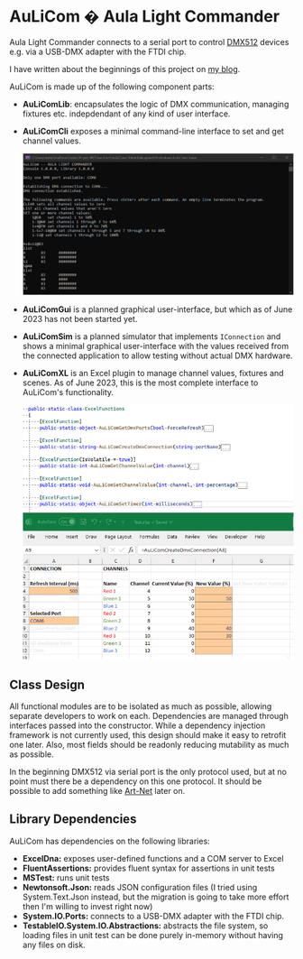 # AuLiCom � Aula Light Commander

Aula Light Commander connects to a serial port to control [DMX512](https://en.wikipedia.org/wiki/DMX512) devices e.g. via a USB-DMX adapter with the FTDI chip.

I have written about the beginnings of this project on [my blog](https://personalnexus.wordpress.com/2023/06/24/rediscovering-the-joy-of-coding/).

AuLiCom is made up of the following component parts:

* **AuLiComLib**: encapsulates the logic of DMX communication, managing fixtures etc. indepdendant of any kind of user interface.

* **AuLiComCli** exposes a minimal command-line interface to set and get channel values.

	![AuLiComCli controlling an LED bar](/doc/CLI/AuLiComCli.png)

* **AuLiComGui** is a planned graphical user-interface, but which as of June 2023 has not been started yet.

* **AuLiComSim** is a planned simulator that implements `IConnection` and shows a minimal graphical user-interface with the values received from the connected application to allow testing without actual DMX hardware.

* **AuLiComXL** is an Excel plugin to manage channel values, fixtures and scenes. As of June 2023, this is the most complete interface to AuLiCom's functionality.

	![AuLiComXL controlling an LED bar](/doc/Excel/AuLiComXL.png)

## Class Design

All functional modules are to be isolated as much as possible, allowing separate developers to work on each. Dependencies are managed through interfaces passed into the constructor. While a dependency injection framework is not currently used, this design should make it easy to retrofit one later. Also, most fields should be readonly reducing mutability as much as possible.

In the beginning DMX512 via serial port is the only protocol used, but at no point must there be a dependency on this one protocol. It should be possible to add something like [Art-Net](https://en.wikipedia.org/wiki/Art-Net) later on.

## Library Dependencies

AuLiCom has dependencies on the following libraries:

* **ExcelDna:** exposes user-defined functions and a COM server to Excel
* **FluentAssertions:** provides fluent syntax for assertions in unit tests
* **MSTest:** runs unit tests
* **Newtonsoft.Json:** reads JSON configuration files (I tried using System.Text.Json instead, but the migration is going to take more effort then I'm willing to invest right now)
* **System.IO.Ports:** connects to a USB-DMX adapter with the FTDI chip.
* **TestableIO.System.IO.Abstractions:** abstracts the file system, so loading files in unit test can be done purely in-memory without having any files on disk.

